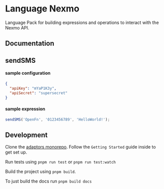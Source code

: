 # Language Nexmo

Language Pack for building expressions and operations to interact with the Nexmo
API.

## Documentation

## sendSMS

#### sample configuration

```json
{
  "apiKey": "mYaP1K3y",
  "apiSecret": "supersecret"
}
```

#### sample expression

```js
sendSMS('OpenFn', '0123456789', 'HelloWorld!');
```

## Development

Clone the [adaptors monorepo](https://github.com/OpenFn/adaptors). Follow the
`Getting Started` guide inside to get set up.

Run tests using `pnpm run test` or `pnpm run test:watch`

Build the project using `pnpm build`.

To just build the docs run `pnpm build docs`
